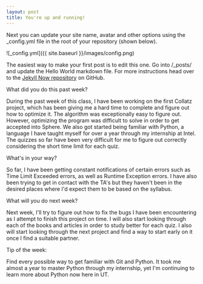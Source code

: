 ```yaml
---
layout: post
title: You're up and running!
---
```


Next you can update your site name, avatar and other options using the _config.yml file in the root of your repository (shown below).

![_config.yml]({{ site.baseurl }}/images/config.png)

The easiest way to make your first post is to edit this one. Go into /_posts/ and update the Hello World markdown file. For more instructions head over to the [Jekyll Now repository](https://github.com/barryclark/jekyll-now) on GitHub.

What did you do this past week?

During the past week of this class, I have been working on the first Collatz project, which has been giving me a hard time to complete and figure out how to optimize it. The algorithm was exceptionally easy to figure out. However, optimizing the program was difficult to solve in order to get accepted into Sphere. We also got started being familiar with Python, a language I have taught myself for over a year through my internship at Intel. The quizzes so far have been very difficult for me to figure out correctly considering the short time limit for each quiz.

What's in your way?

So far, I have been getting constant notifications of certain errors such as Time Limit Exceeded errors, as well as Runtime Exception errors. I have also been trying to get in contact with the TA's but they haven't been in the desired places where I'd expect them to be based on the syllabus.

What will you do next week?

Next week, I'll try to figure out how to fix the bugs I have been encountering as I attempt to finish this project on time. I will also start looking through each of the books and articles in order to study better for each quiz. I also will start looking through the next project and find a way to start early on it once I find a suitable partner.

Tip of the week:

Find every possible way to get familiar with Git and Python. It took me almost a year to master Python through my internship, yet I'm continuing to learn more about Python now here in UT.
